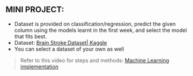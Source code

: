 ## MINI PROJECT: 
- Dataset is provided on classification/regression, predict the given column using the models learnt in the first week, and select the model that fits best. 
- Dataset: [Brain Stroke Dataset| Kaggle](https://www.kaggle.com/datasets/jillanisofttech/brain-stroke-dataset)
- You can select a dataset of your own as well
> Refer to this video for steps and methods: [Machine Learning implementation](https://www.youtube.com/watch?v=y4EMEpEnElQ&t=5079s)
